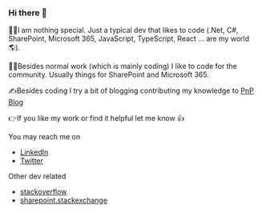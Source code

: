 ### Hi there 👋

🙋‍♂️I am nothing special. Just a typical dev that likes to code (.Net, C#, SharePoint, Microsoft 365, JavaScript, TypeScript, React ... are my world 🌎). 

👨‍💻Besides normal work (which is mainly coding) I like to code for the community. Usually things for SharePoint and Microsoft 365. 

✍️Besides coding I try a bit of blogging contributing my knowledge to [PnP Blog](https://github.com/pnp/blog/)

👉If you like my work or find it helpful let me know 👍

You may reach me on 
- [LinkedIn](https://www.linkedin.com/in/adam-w%C3%B3jcik-9b7777a6/)
- [Twitter](https://twitter.com/Adam25858782)

Other dev related
- [stackoverflow](https://stackoverflow.com/users/11672309/adam)
- [sharepoint.stackexchange](https://sharepoint.stackexchange.com/users/84913/adam)
